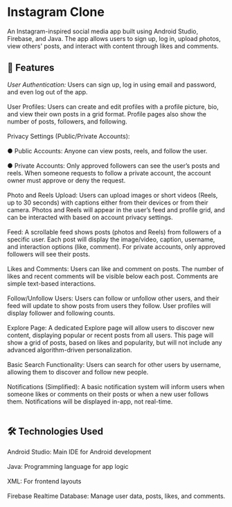 # Instagram Clone
An Instagram-inspired social media app built using Android Studio, Firebase, and Java. The app allows users to sign up, log in, upload photos, view others' posts, and interact with content through likes and comments.

## 🚀 Features
_User Authentication:_ Users can sign up, log in using email and password, and even log out of the app. <br/><br/>
User Profiles: Users can create and edit profiles with a profile picture, bio, and view their own posts in a grid format. Profile pages also show the number of posts, followers, and following. <br/><br/>
Privacy Settings (Public/Private Accounts): <br/><br/>
  ● Public Accounts: Anyone can view posts, reels, and follow the user. <br/><br/>
  ● Private Accounts: Only approved followers can see the user’s posts and reels. When someone requests to follow a private account, the account owner must approve or deny the request. <br/><br/>
Photo and Reels Upload: Users can upload images or short videos (Reels, up to 30 seconds) with captions either from their devices or from their camera. Photos and Reels will appear in the user’s feed and profile grid, and can be interacted with based on account privacy settings. <br/><br/>
Feed: A scrollable feed shows posts (photos and Reels) from followers of a specific user. Each post will display the image/video, caption, username, and interaction options (like, comment). For private accounts, only approved followers will see their posts. <br/><br/>
Likes and Comments: Users can like and comment on posts. The number of likes and recent comments will be visible below each post. Comments are simple text-based interactions. <br/><br/>
Follow/Unfollow Users: Users can follow or unfollow other users, and their feed will update to show posts from users they follow. User profiles will display follower and following counts. <br/><br/>
Explore Page: A dedicated Explore page will allow users to discover new content, displaying popular or recent posts from all users. This page will show a grid of posts, based on likes and popularity, but will not include any advanced algorithm-driven personalization. <br/><br/>
Basic Search Functionality: Users can search for other users by username, allowing them to discover and follow new people. <br/><br/>
Notifications (Simplified): A basic notification system will inform users when someone likes or comments on their posts or when a new user follows them. Notifications will be displayed in-app, not real-time. <br/><br/>

## 🛠️ Technologies Used
Android Studio: Main IDE for Android development <br/><br/>
Java: Programming language for app logic <br/><br/>
XML: For frontend layouts <br/><br/>
Firebase Realtime Database: Manage user data, posts, likes, and comments. <br/><br/>

